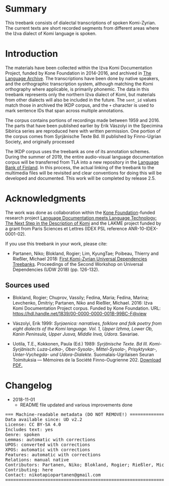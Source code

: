 # Summary

This treebank consists of dialectal transcriptions of spoken Komi-Zyrian. The current texts are short recorded segments from different areas where the Iźva dialect of Komi language is spoken.

# Introduction

The materials have been collected within the Iźva Komi Documentation Project, funded by Kone Foundation in 2014-2016, and archived in [The Language Archive](https://archive.mpi.nl/islandora/object/lat%253A1839_00_0000_0000_0021_64F1_D). The transcriptions have been done by native speakers, and the orthographic transcription system, although matching the Komi orthography where applicable, is primarily phonemic. The data in this treebank represents only the northern Iźva dialect of Komi, but materials from other dialects will also be included in the future. The `sent_id` values match those in archived the IKDP corpus, and the `+` character is used to mark sentence IDs that span across multiple annotations.

The corpus contains portions of recordings made between 1959 and 2016. The parts that have been published earlier by Erik Vászolyi in the Specimina Sibirica series are reproduced here with written permission. One portion of the corpus comes from Syrjänische Texte Bd. III published by Finno-Ugrian Society, and originally processed

The IKDP corpus uses the treebank as one of its annotation schemes. During the summer of 2019, the entire audio-visual language documentation corpus will be transferred from TLA into a new repository in the [Language Bank of Finland](https://www.kielipankki.fi/language-bank/). In this process, the actual linking of the treebank to the multimedia files will be revisited and clear conventions for doing this will be developed and documented. This work will be completed by release 2.5.

# Acknowledgments

The work was done as collaboration within the [Kone Foundation](https://koneensaatio.fi/)-funded research project [Language Documentation meets Language Technology: The Next Step in the Description of Komi](langdoc.github.io/IKDP-2) and the LAKME project funded by a grant from Paris Sciences et Lettres (IDEX PSL reference ANR-10-IDEX-0001-02).

If you use this treebank in your work, please cite:

- Partanen, Niko; Blokland, Rogier; Lim, KyungTae; Poibeau, Thierry and Rießler, Michael 2018: [First Komi-Zyrian Universal Dependencies Treebanks](http://universaldependencies.org/udw18/PDFs/28_Paper.pdf). Proceedings of the Second Workshop on Universal Dependencies (UDW 2018) (pp. 126-132).

## Sources used

- Blokland, Rogier; Chuprov, Vassily; Fedina, Maria; Fedina, Marina; Levchenko, Dmitriy; Partanen, Niko and Rießler, Michael. 2016: Iźva Komi Documentation Project corpus. Funded by Kone Foundation. URL: https://hdl.handle.net/1839/00-0000-0000-001B-99BC-F@view

- Vászolyi, Erik 1999: *Syrjaenica: narratives, folklore and folk poetry from eight dialects of the Komi language. Vol. 1, Upper Izhma, Lower Ob, Kanin Peninsula, Upper Jusva, Middle Inva, Udora*. Savariae.

- Uotila, T.E., Kokkonen, Paula (Ed.) 1989: *Syrjänische Texte. Bd III. Komi-Syrjänisch: Luza-Letka-, Ober-Sysola-, Mittel-Sysola-, Prisyktyvkar-, Unter-Vychegda- und Udora-Dialekte.* Suomalais-Ugrilaisen Seuran Toimituksia — Mémoires de la Société Finno-Ougrienne 202. [Download PDF.](https://www.sgr.fi/sust/st/st3.pdf)

# Changelog

- 2018-11-01
    - README file updated and various improvements done

<pre>
=== Machine-readable metadata (DO NOT REMOVE!) ================================
Data available since: UD v2.2
License: CC BY-SA 4.0
Includes text: yes
Genre: spoken
Lemmas: automatic with corrections
UPOS: converted with corrections
XPOS: automatic with corrections
Features: automatic with corrections
Relations: manual native
Contributors: Partanen, Niko; Blokland, Rogier; Rießler, Michael
Contributing: here
Contact: nikotapiopartanen@gmail.com
===============================================================================
</pre>
